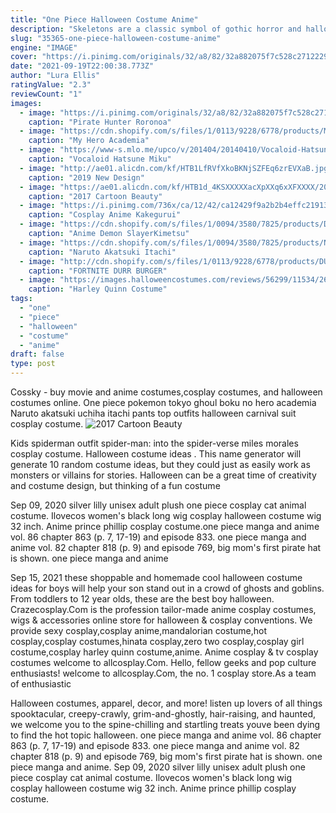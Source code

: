```yaml
---
title: "One Piece Halloween Costume Anime"
description: "Skeletons are a classic symbol of gothic horror and halloween, and anime fans can meet all kinds of eerie skeleton characters. Louis kemner 3 days ago one piece: 10 luffy quotes that still inspire us"
slug: "35365-one-piece-halloween-costume-anime"
engine: "IMAGE"
cover: "https://i.pinimg.com/originals/32/a8/82/32a882075f7c528c2712229f656c332d.jpg"
date: "2021-09-19T22:00:38.773Z"
author: "Lura Ellis"
ratingValue: "2.3"
reviewCount: "1"
images:
  - image: "https://i.pinimg.com/originals/32/a8/82/32a882075f7c528c2712229f656c332d.jpg"
    caption: "Pirate Hunter Roronoa"
  - image: "https://cdn.shopify.com/s/files/1/0113/9228/6778/products/My_Hero_Academia_Himiko_Toga_Cosplay_Costume_Uniform_Dress_School_Style_7_1200x1200.jpg?v=1536564936"
    caption: "My Hero Academia"
  - image: "https://www-s.mlo.me/upco/v/201404/20140410/Vocaloid-Hatsune-Miku-Cosplay-Costume-10286-6.jpg"
    caption: "Vocaloid Hatsune Miku"
  - image: "http://ae01.alicdn.com/kf/HTB1LfRVfXkoBKNjSZFEq6zrEVXaB.jpg"
    caption: "2019 New Design"
  - image: "https://ae01.alicdn.com/kf/HTB1d_4KSXXXXXacXpXXq6xXFXXXX/2017-Cartoon-Beauty-and-the-Beast-Cosplay-Adult-Costumes-Prince-Adam-Cosplay-Clothes-Adam-Men-halloween.jpg"
    caption: "2017 Cartoon Beauty"
  - image: "https://i.pinimg.com/736x/ca/12/42/ca12429f9a2b2b4effc21913375eb88c.jpg"
    caption: "Cosplay Anime Kakegurui"
  - image: "https://cdn.shopify.com/s/files/1/0094/3580/7825/products/DoumaCospalyCostume_1_1200x1200.jpg?v=1593832970"
    caption: "Anime Demon SlayerKimetsu"
  - image: "https://cdn.shopify.com/s/files/1/0094/3580/7825/products/Naurto_Akatsuki_Itachi_Cloak_Cosplay_Costume_Headband_Ring_Kunai_S6_1200x1200.jpg?v=1558019782"
    caption: "Naruto Akatsuki Itachi"
  - image: "http://cdn.shopify.com/s/files/1/0113/9228/6778/products/DURR_BURGER_ONESIE_JUMPSUIT_FOR_GIRLS_COSPLAY2_1200x1200.jpg?v=1551149658"
    caption: "FORTNITE DURR BURGER"
  - image: "https://images.halloweencostumes.com/reviews/56299/11534/2659.png"
    caption: "Harley Quinn Costume"
tags:
  - "one"
  - "piece"
  - "halloween"
  - "costume"
  - "anime"
draft: false
type: post
---
```


Cossky - buy movie and anime costumes,cosplay costumes, and halloween costumes online.  One piece pokemon tokyo ghoul boku no hero academia Naruto akatsuki uchiha itachi pants top outfits halloween carnival suit cosplay costume.
![2017 Cartoon Beauty](https://ae01.alicdn.com/kf/HTB1d_4KSXXXXXacXpXXq6xXFXXXX/2017-Cartoon-Beauty-and-the-Beast-Cosplay-Adult-Costumes-Prince-Adam-Cosplay-Clothes-Adam-Men-halloween.jpg "2017 Cartoon Beauty")

Kids spiderman outfit spider-man: into the spider-verse miles morales cosplay costume. Halloween costume ideas . This name generator will generate 10 random costume ideas, but they could just as easily work as monsters or villains for stories. Halloween can be a great time of creativity and costume design, but thinking of a fun costume
<!--inArticleAds-->

<!--galleryOne-->

Sep 09, 2020 silver lilly unisex adult plush one piece cosplay cat animal costume.  Ilovecos women's black long wig cosplay halloween costume wig 32 inch. Anime prince phillip cosplay costume.one piece manga and anime  vol. 86 chapter 863 (p. 7, 17-19) and episode 833.  one piece manga and anime  vol. 82 chapter 818 (p. 9) and episode 769, big mom's first pirate hat is shown.  one piece manga and anime
<!--inArticleAds-->

<!--galleryTwo-->

Sep 15, 2021 these shoppable and homemade cool halloween costume ideas for boys will help your son stand out in a crowd of ghosts and goblins. From toddlers to 12 year olds, these are the best boy halloween. Crazecosplay.Com is the profession tailor-made anime cosplay costumes, wigs & accessories online store for halloween & cosplay conventions. We provide sexy cosplay,cosplay anime,mandalorian costume,hot cosplay,cosplay costumes,hinata cosplay,zero two cosplay,cosplay girl costume,cosplay harley quinn costume,anime. Anime cosplay & tv cosplay costumes  welcome to allcosplay.Com. Hello, fellow geeks and pop culture enthusiasts! welcome to allcosplay.Com, the no. 1 cosplay store.As a team of enthusiastic
<!--galleryThree-->

Halloween costumes, apparel, decor, and more! listen up lovers of all things spooktacular, creepy-crawly, grim-and-ghostly, hair-raising, and haunted, we welcome you to the spine-chilling and startling treats youve been dying to find  the hot topic halloween. one piece manga and anime  vol. 86 chapter 863 (p. 7, 17-19) and episode 833.  one piece manga and anime  vol. 82 chapter 818 (p. 9) and episode 769, big mom's first pirate hat is shown.  one piece manga and anime. Sep 09, 2020 silver lilly unisex adult plush one piece cosplay cat animal costume.  Ilovecos women's black long wig cosplay halloween costume wig 32 inch. Anime prince phillip cosplay costume.